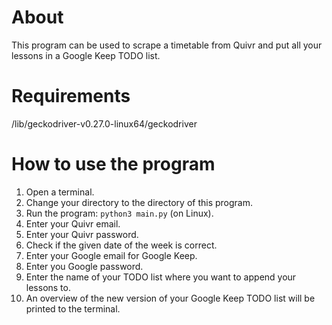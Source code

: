 # About
This program can be used to scrape a timetable from Quivr and put all your lessons in a Google Keep TODO list.
# Requirements
/lib/geckodriver-v0.27.0-linux64/geckodriver
# How to use the program
1. Open a terminal.
2. Change your directory to the directory of this program.
3. Run the program: `python3 main.py` (on Linux).
4. Enter your Quivr email.
5. Enter your Quivr password.
6. Check if the given date of the week is correct.
7. Enter your Google email for Google Keep.
8. Enter you Google password.
9. Enter the name of your TODO list where you want to append your lessons to.
10. An overview of the new version of your Google Keep TODO list will be printed to the terminal.
